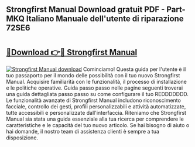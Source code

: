 ## Strongfirst Manual Download gratuit PDF - Part-MKQ Italiano Manuale dell'utente di riparazione 72SE6

# <h2><a href="http://dffjtz.blite.top/?on=Strongfirst+Manual">🔗Download 👉🔴 Strongfirst Manual</a></h2>

[![Strongfirst Manual download](https://i.imgur.com/lujVjoI.png)](http://dffjtz.blite.top/?on=Strongfirst+Manual)
Cominciamo! Questa guida per l'utente è il tuo passaporto per il mondo delle possibilità con il tuo nuovo Strongfirst Manual. Acquisire familiarità con le funzionalità, il processo di installazione e le politiche operative. Guida passo passo nelle pagine seguenti troverai una guida dettagliata passo passo su come configurare il tuo REDDDDDDD. Le funzionalità avanzate di Strongfirst Manual includono riconoscimento facciale, controllo dei gesti, profili personalizzabili e attività automatizzate, tutte accessibili e personalizzate dall'interfaccia. Riteniamo che Strongfirst Manual sia stata una guida essenziale alla tua ricerca per comprendere le caratteristiche e le capacità del tuo nuovo articolo. Se hai bisogno di aiuto o hai domande, il nostro team di assistenza clienti è sempre a tua disposizione.
